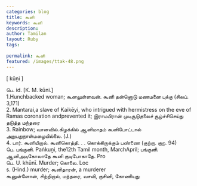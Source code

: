 ```yaml
---
categories: blog
title: கூனி
keywords: கூனி
description: 
author: Tamilan
layout: Ruby
tags: 
 
permalink: கூனி
featured: /images/ttak-48.png
---
```

  
[ kūṉi ]  
  
பெ. id. [K. M. kūni.]  
1.Hunchbacked woman; கூனலுள்ளவன். கூனி தன்னொடு மணமனை புக்கு (சிலப். 3,171)  
2. Mantarai,a slave of Kaikēyi, who intrigued with hermistress on the eve of Ramas coronation andprevented it; இராமபிரான் முடிசூடுதலைச் சூழ்ச்சிசெய்து தடுத்த மந்தரை  
3. Rainbow; வானவில்.கிழக்கில் ஆனிமாதம் கூனிபோட்டால் அறுபதுநாள்மழையில்லை. (J.)  
4. பார். கூனியிறால். கூனிகொத்தி. . . கொக்கிருக்கும் பண்ணை (குற்றா. குற. 94)  
பெ. பங்குனி. Paṅkuṉi, the12th Tamil month, MarchApril; பங்குனி. ஆனிஅடிகோலாதே கூனி குடிபோகாதே. Pro  
பெ. U. khūnī. Murder; கொலை. Loc  
s. (Hind.) murder; கூனிதாரன், a murderer  
கூனுள்ளோன், சிற்றிறால், மந்தரை, வசவி, குசினி, கோணியது